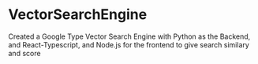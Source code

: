 # VectorSearchEngine
Created a Google Type Vector Search Engine with Python as the Backend, and React-Typescript, and Node.js for the frontend to give search similary and score
